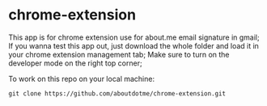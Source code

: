 # chrome-extension
This app is for chrome extension use for about.me email signature in gmail;
If you wanna test this app out, just download the whole folder and load it in your chrome extension management tab; Make sure to turn on the developer mode on the right top corner;


To work on this repo on your local machine:

`git clone https://github.com/aboutdotme/chrome-extension.git`
